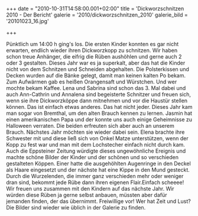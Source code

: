 +++
date = "2010-10-31T14:58:00.001+02:00"
title = 'Dickworzschnitzen 2010 - Der Bericht'
galerie = '2010/dickworzschnitzen_2010'
galerie_bild = '20101023_16.jpg'

+++

Pünktlich um 14:00 h ging's los. Die ersten Kinder konnten es gar nicht erwarten, endlich wieder ihren Dickworzkopp zu schnitzen. Wir haben schon treue Anhänger, die eifrig die Rüben aushöhlen und gerne auch 2 oder 3 gestalten. Dieses Jahr war es ja superkalt, aber das hat die Kinder nicht von dem Schnitzen und Schneiden abgehalten. Die Polsterkissen und Decken wurden auf die Bänke gelegt, damit man keinen kalten Po bekam. Zum Aufwärmen gab es heißen Orangensaft und Würstchen. Und wer mochte bekam Kaffee. Lena und Sabrina sind schon das 3. Mal dabei und auch Ann-Cathrin und Annalena sind begeisterte Schnitzer und freuen sich, wenn sie ihre Dickworzköppe dann mitnehmen und vor die Haustür stellen können. Das ist einfach etwas anderes. Das hat nicht jeder. Dieses Jahr kam man sogar von Bremthal, um den alten Brauch kennen zu lernen. Jasmin hat einen amerikanischen Papa und der konnte uns auch einige Geheimnisse zu Halloween verraten. Die beiden erfreuten sich aber auch an unserem Brauch. Nächstes Jahr möchten sie wieder dabei sein. Elena brachte ihre Schwester mit und diese ließ sich von Onkel Matze unterstützen, wenn der Kopp zu fest war und man mit dem Lochstecher einfach nicht durch kam. Auch die Eppsteiner Zeitung würdigte dieses ungewöhnliche Ereignis und machte schöne Bilder der Kinder und der schönen und so verschieden gestalteten Köppen. Einer hatte die ausgehöhlten Augenringe in den Deckel als Haare eingesetzt und der nächste hat eine Kippe in den Mund gesteckt. Durch die Wurzelenden, die immer ganz verschieden mehr oder weniger dran sind, bekommt jede Rübe dann ihren eigenen Flair.Einfach scheeee! Wir freuen uns zusammen mit den Kindern auf das nächste Jahr. Wir würden diese Rüben ja gerne selbst anbauen, müssten aber dafür jemanden finden, der das übernimmt. Freiwillige vor! Wer hat Zeit und Lust?Die Bilder sind wieder wie üblich in der Galerie zu finden.

      